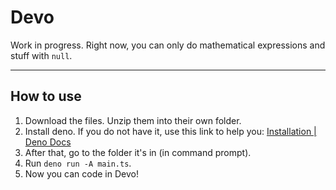 # Devo

Work in progress. Right now, you can only do mathematical expressions and stuff with `null`.

---

## How to use

1. Download the files. Unzip them into their own folder.
2. Install deno. If you do not have it, use this link to help you:  [Installation | Deno Docs](https://docs.deno.com/runtime/manual/getting_started/installation)
3. After that, go to the folder it's in (in command prompt).
4. Run `deno run -A main.ts`.
5. Now you can code in Devo!
